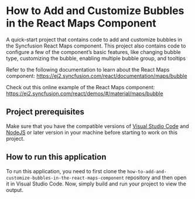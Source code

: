 # How to Add and Customize Bubbles in the React Maps Component

A quick-start project that contains code to add and customize bubbles in the Syncfusion React Maps component. This project also contains code to configure a few of the component’s basic features, like changing bubble type, customizing the bubble, enabling multiple bubble group, and tooltips
 
Refer to the following documentation to learn about the React Maps component: 
https://ej2.syncfusion.com/react/documentation/maps/bubble

Check out this online example of the React Maps component:
https://ej2.syncfusion.com/react/demos/#/material/maps/bubble  

## Project prerequisites
Make sure that you have the compatible versions of [Visual Studio Code](https://code.visualstudio.com/download ) and [NodeJS](https://nodejs.org/en/download) or later version in your machine before starting to work on this project.

## How to run this application
To run this application, you need to first clone the `how-to-add-and-customize-bubbles-in-the-react-maps-component` repository and then open it in Visual Studio Code. Now, simply build and run your project to view the output.
